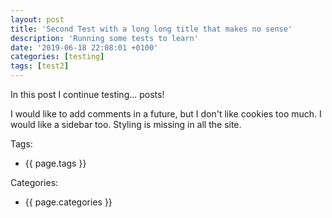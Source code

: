 ```yaml
---
layout: post
title: 'Second Test with a long long title that makes no sense'
description: 'Running some tests to learn'
date: '2019-06-18 22:08:01 +0100'
categories: [testing]
tags: [test2]
---
```

In this post I continue testing... posts!

I would like to add comments in a future, but I don't like cookies too much.
I would like a sidebar too.
Styling is missing in all the site.

Tags:  
- {{ page.tags }}  

Categories:  
- {{ page.categories }}
